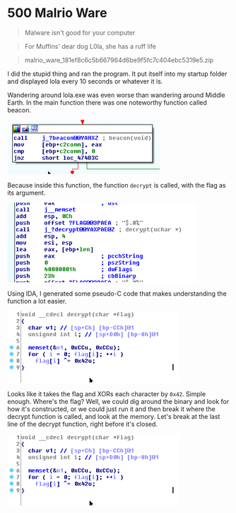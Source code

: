 # 500 Malrio Ware

> Malware isn't good for your computer

> For Muffins' dear dog L0la, she has a ruff life

> malrio_ware_181ef8c6c5b667964d6be9f5fc7c404ebc5319e5.zip

I did the stupid thing and ran the program. It put itself into my startup folder and displayed lola every 10 seconds or whatever it is.

Wandering around lola.exe was even worse than wandering around Middle Earth. In the main function there was one noteworthy function called beacon.

![beacon.png](files/beacon.png)

Because inside this function, the function `decrypt` is called, with the flag as its argument.

![decrypt.png](files/decrypt.png)

Using IDA, I generated some pseudo-C code that makes understanding the function a lot easier.

![pseudocode.png](files/pseudocode.png)

Looks like it takes the flag and XORs each character by `0x42`. Simple enough. Where's the flag? Well, we could dig around the binary and look for how it's constructed, or we could just run it and then break it where the decrypt function is called, and look at the memory. Let's break at the last line of the decrypt function, right before it's closed.

![breakpoint.png](files/breakpoint.png)